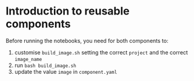 # Introduction to reusable components

Before running the notebooks, you need for both components to:
1. customise `build_image.sh` setting the correct `project` and the correct `image_name`
2. run ``bash build_image.sh``
2. update the value ``image`` in ``component.yaml`` 